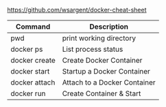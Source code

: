 https://github.com/wsargent/docker-cheat-sheet

| Command          | Description                                   
| ---------------  | -------------------------------------------- 
| pwd              | print working directory
| docker ps        | List process status
| docker create    | Create Docker Container
| docker start     | Startup a Docker Container
| docker attach    | Attach to a Docker Container
| docker run       | Create Container & Start